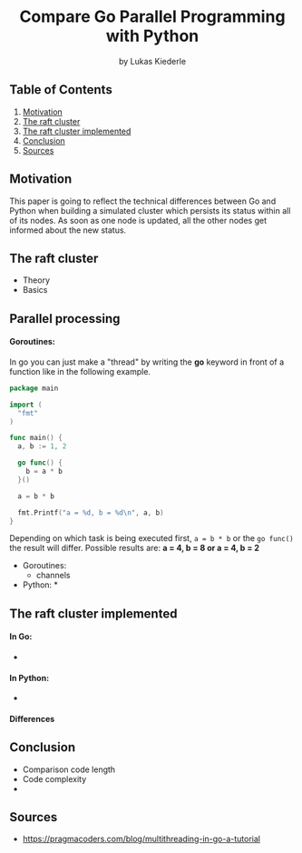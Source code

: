<h1 align="center">Compare Go Parallel Programming with Python</h1>
<p align="center">by Lukas Kiederle</p>

## Table of Contents
1. [Motivation](#motivation)
2. [The raft cluster](#the-raft-cluster)
3. [The raft cluster implemented](#the-raft-cluster-implemented)
3. [Conclusion](#conclusion)
3. [Sources](#sources)

## Motivation
This paper is going to reflect the technical differences between
Go and Python when building a simulated cluster which persists its status
 within all of its nodes. As soon as one node is updated, all the other
 nodes get informed about the new status.


## The raft cluster
* Theory
* Basics

## Parallel processing

#### Goroutines:
In go you can just make a "thread" by writing the **go** keyword
in front of a function like in the following example.

``` go
package main

import (
  "fmt"
)

func main() {
  a, b := 1, 2

  go func() {
    b = a * b
  }()

  a = b * b

  fmt.Printf("a = %d, b = %d\n", a, b)
}
```
Depending on which task is being executed first, `a = b * b` or
the `go func()` the result will differ. Possible results are: 
**a = 4, b = 8 or a = 4, b = 2**

* Goroutines:
    * channels
* Python: 
    * 

## The raft cluster implemented

#### In Go:
* 

#### In Python:
*

#### Differences

## Conclusion
* Comparison code length
* Code complexity
* 

## Sources
* https://pragmacoders.com/blog/multithreading-in-go-a-tutorial